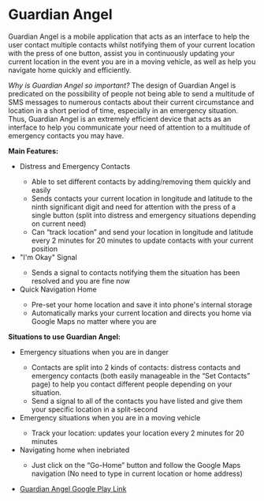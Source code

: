 <h1> Guardian Angel </h1>
<p>Guardian Angel is a mobile application that acts as an interface to help the user contact multiple contacts whilst notifying them of your current location with the press of one button, assist you in continuously updating your current location in the event you are in a moving vehicle, as well as help you navigate home quickly and efficiently.</p>

<p><i>Why is Guardian Angel so important?</i> The design of Guardian Angel is predicated on the possibility of people not being able to send a multitude of SMS messages to numerous contacts about their current circumstance and location in a short period of time, especially in an emergency situation. Thus, Guardian Angel is an extremely efficient device that acts as an interface to help you communicate your need of attention to a multitude of emergency contacts you may have. </p>

<b>Main Features:</b>
<p><ul>
  <li>Distress and Emergency Contacts</li>
  <ul>
  <li>Able to set different contacts by adding/removing them quickly and easily</li>
  <li>Sends contacts your current location in longitude and latitude to the ninth significant digit and need for attention with the press of a single button (split into distress and emergency situations depending on current need)</li>
  <li>Can “track location” and send your location in longitude and latitude every 2 minutes for 20 minutes to update contacts with your current position</li>
  </ul>
  <li>"I'm Okay" Signal</li>
  <ul>
 <li> Sends a signal to contacts notifying them the situation has been resolved and you are fine now </li>
  </ul>
  <li>Quick Navigation Home</li>
  <ul>
   <li>Pre-set your home location and save it into phone's internal storage </li>
  <li>Automatically marks your current location and directs you home via Google Maps no matter where you are</li>
  
  </ul>
</ul>
</p>

<b>Situations to use Guardian Angel:</b>
<p><ul>
  <li>Emergency situations when you are in danger</li>
  <ul>
  <li>Contacts are split into 2 kinds of contacts: distress contacts and emergency contacts (both easily manageable in the “Set Contacts” page) to help you contact different people depending on your situation.</li>
  <li>Send a signal to all of the contacts you have listed and give them your specific location in a split-second</li>
  </ul>
  <li>Emergency situations when you are in a moving vehicle</li>
  <ul>
 <li> Track your location: updates your location every 2 minutes for 20 minutes </li>
  </ul>
  <li>Navigating home when inebriated</li>
  <ul>
  <li>Just click on the “Go-Home” button and follow the Google Maps navigation (No need to type in current location or home address)</li>
  
  </ul>
</ul>
</p>

<ul>
<li align="left"><a href ="https://play.google.com/store/apps/details?id=bigmarbz.guardianangel">Guardian Angel Google Play Link</a></li>
<ul>
